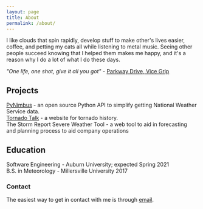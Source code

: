 ```yaml
---
layout: page
title: About
permalink: /about/
---
```


I like clouds that spin rapidly, develop stuff to make other's lives easier, coffee, and petting my cats all while listening to metal music. Seeing other people succeed knowing that I helped them makes me happy, and it's a reason why I do a lot of what I do these days.

*"One life, one shot, give it all you got"* - [Parkway Drive, Vice Grip](https://open.spotify.com/track/0AHHDAHFRaT82UVw5fMr1R)

## Projects
[PyNimbus](https://github.com/WxBDM/PyNimbus) - an open source Python API to simplify getting National Weather Service data.  
[Tornado Talk](https://tornadotalk.com/) - a website for tornado history.  
The Storm Report Severe Weather Tool - a web tool to aid in forecasting and planning process to aid company operations  

## Education
Software Engineering - Auburn University; expected Spring 2021  
B.S. in Meteorology - Millersville University 2017

### Contact
The easiest way to get in contact with me is through [email](mailto:brandon@bdmweather.com).
